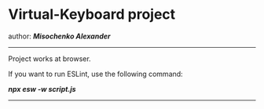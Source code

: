 # Virtual-Keyboard project

author: ***Misochenko Alexander***

---

Project works at browser.

If you want to run ESLint, use the following command: 

***npx esw -w script.js***

---
